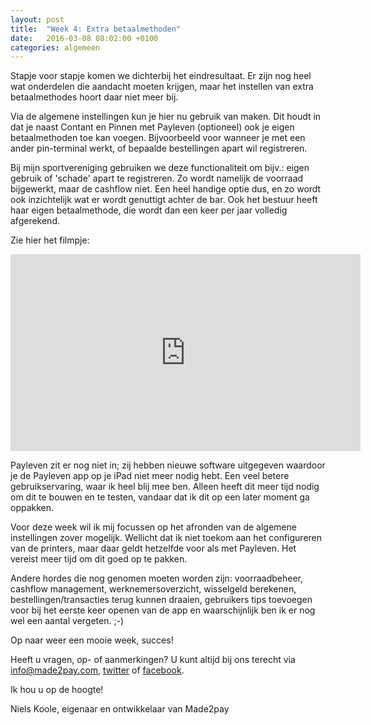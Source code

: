 ```yaml
---
layout: post
title:  "Week 4: Extra betaalmethoden"
date:   2016-03-08 08:02:00 +0100
categories: algemeen
---
```

Stapje voor stapje komen we dichterbij het eindresultaat. Er zijn nog heel wat onderdelen die aandacht moeten krijgen, maar het instellen van extra betaalmethodes hoort daar niet meer bij.

Via de algemene instellingen kun je hier nu gebruik van maken. Dit houdt in dat je naast Contant en Pinnen met Payleven (optioneel) ook je eigen betaalmethoden toe kan voegen. Bijvoorbeeld voor wanneer je met een ander pin-terminal werkt, of bepaalde bestellingen apart wil registreren.

Bij mijn sportvereniging gebruiken we deze functionaliteit om bijv.: eigen gebruik of 'schade' apart te registreren. Zo wordt namelijk de voorraad bijgewerkt, maar de cashflow niet. Een heel handige optie dus, en zo wordt ook inzichtelijk wat er wordt genuttigt achter de bar. Ook het bestuur heeft haar eigen betaalmethode, die wordt dan een keer per jaar volledig afgerekend.

Zie hier het filmpje:
<iframe width="560" height="315" src="https://www.youtube.com/embed/38FNm0Kmcwg" frameborder="0" allowfullscreen></iframe>

Payleven zit er nog niet in; zij hebben nieuwe software uitgegeven waardoor je de Payleven app op je iPad niet meer nodig hebt. Een veel betere gebruikservaring, waar ik heel blij mee ben. Alleen heeft dit meer tijd nodig om dit te bouwen en te testen, vandaar dat ik dit op een later moment ga oppakken.

Voor deze week wil ik mij focussen op het afronden van de algemene instellingen zover mogelijk. Wellicht dat ik niet toekom aan het configureren van de printers, maar daar geldt hetzelfde voor als met Payleven. Het vereist meer tijd om dit goed op te pakken.

Andere hordes die nog genomen moeten worden zijn: voorraadbeheer, cashflow management, werknemersoverzicht, wisselgeld berekenen, bestellingen/transacties terug kunnen draaien, gebruikers tips toevoegen voor bij het eerste keer openen van de app en waarschijnlijk ben ik er nog wel een aantal vergeten. ;-)

Op naar weer een mooie week, succes!


Heeft u vragen, op- of aanmerkingen? U kunt altijd bij ons terecht via [info@made2pay.com](mailto:info@made2pay.com "email"), [twitter](https://twitter.com/made2pay "@made2pay") of [facebook](https://www.facebook.com/made2pay "Made2pay").

Ik hou u op de hoogte!

Niels Koole, eigenaar en ontwikkelaar van Made2pay
